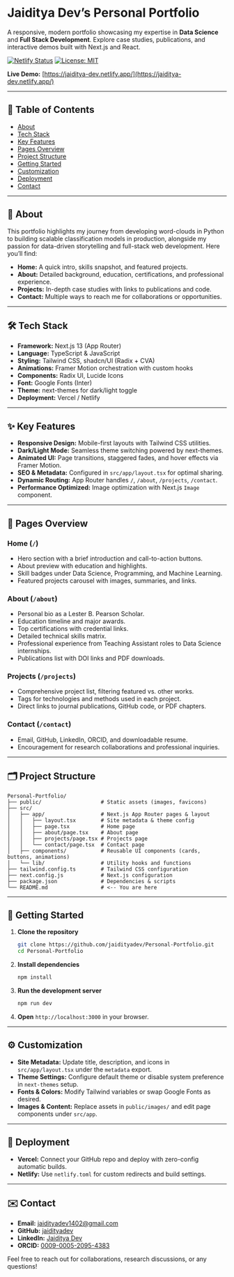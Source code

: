 # Jaiditya Dev’s Personal Portfolio

A responsive, modern portfolio showcasing my expertise in **Data Science** and **Full Stack Development**. Explore case studies, publications, and interactive demos built with Next.js and React.

[![Netlify Status](https://api.netlify.com/api/v1/badges/8ece75d4-c709-493d-8d40-a66c1a39c872/deploy-status)](https://app.netlify.com/projects/jaiditya-dev/deploys) [![License: MIT](https://img.shields.io/badge/License-MIT-yellow.svg)](LICENSE)

**Live Demo:** [https://jaiditya-dev.netlify.app/](https://jaiditya-dev.netlify.app/)

---

## 🚀 Table of Contents

* [About](#about)
* [Tech Stack](#tech-stack)
* [Key Features](#key-features)
* [Pages Overview](#pages-overview)
* [Project Structure](#project-structure)
* [Getting Started](#getting-started)
* [Customization](#customization)
* [Deployment](#deployment)
* [Contact](#contact)

---

## 🧐 About

This portfolio highlights my journey from developing word-clouds in Python to building scalable classification models in production, alongside my passion for data-driven storytelling and full-stack web development. Here you’ll find:

* **Home:** A quick intro, skills snapshot, and featured projects.
* **About:** Detailed background, education, certifications, and professional experience.
* **Projects:** In-depth case studies with links to publications and code.
* **Contact:** Multiple ways to reach me for collaborations or opportunities.

---

## 🛠️ Tech Stack

* **Framework:** Next.js 13 (App Router)
* **Language:** TypeScript & JavaScript
* **Styling:** Tailwind CSS, shadcn/UI (Radix + CVA)
* **Animations:** Framer Motion orchestration with custom hooks
* **Components:** Radix UI, Lucide Icons
* **Font:** Google Fonts (Inter)
* **Theme:** next-themes for dark/light toggle
* **Deployment:** Vercel / Netlify

---

## ✨ Key Features

* **Responsive Design:** Mobile-first layouts with Tailwind CSS utilities.
* **Dark/Light Mode:** Seamless theme switching powered by next-themes.
* **Animated UI:** Page transitions, staggered fades, and hover effects via Framer Motion.
* **SEO & Metadata:** Configured in `src/app/layout.tsx` for optimal sharing.
* **Dynamic Routing:** App Router handles `/`, `/about`, `/projects`, `/contact`.
* **Performance Optimized:** Image optimization with Next.js `Image` component.

---

## 📄 Pages Overview

### Home (`/`)

* Hero section with a brief introduction and call-to-action buttons.
* About preview with education and highlights.
* Skill badges under Data Science, Programming, and Machine Learning.
* Featured projects carousel with images, summaries, and links.

### About (`/about`)

* Personal bio as a Lester B. Pearson Scholar.
* Education timeline and major awards.
* Top certifications with credential links.
* Detailed technical skills matrix.
* Professional experience from Teaching Assistant roles to Data Science internships.
* Publications list with DOI links and PDF downloads.

### Projects (`/projects`)

* Comprehensive project list, filtering featured vs. other works.
* Tags for technologies and methods used in each project.
* Direct links to journal publications, GitHub code, or PDF chapters.

### Contact (`/contact`)

* Email, GitHub, LinkedIn, ORCID, and downloadable resume.
* Encouragement for research collaborations and professional inquiries.

---

## 🗂️ Project Structure

```
Personal-Portfolio/
├── public/                   # Static assets (images, favicons)
├── src/
│   ├── app/                  # Next.js App Router pages & layout
│   │   ├── layout.tsx        # Site metadata & theme config
│   │   ├── page.tsx          # Home page
│   │   ├── about/page.tsx    # About page
│   │   ├── projects/page.tsx # Projects page
│   │   └── contact/page.tsx  # Contact page
│   ├── components/           # Reusable UI components (cards, buttons, animations)
│   └── lib/                  # Utility hooks and functions
├── tailwind.config.ts        # Tailwind CSS configuration
├── next.config.js            # Next.js configuration
├── package.json              # Dependencies & scripts
└── README.md                 # <-- You are here
```

---

## 🏁 Getting Started

1. **Clone the repository**

   ```bash
   git clone https://github.com/jaidityadev/Personal-Portfolio.git
   cd Personal-Portfolio
   ```
2. **Install dependencies**

   ```bash
   npm install
   ```
3. **Run the development server**

   ```bash
   npm run dev
   ```
4. **Open** `http://localhost:3000` in your browser.

---

## ⚙️ Customization

* **Site Metadata:** Update title, description, and icons in `src/app/layout.tsx` under the `metadata` export.
* **Theme Settings:** Configure default theme or disable system preference in `next-themes` setup.
* **Fonts & Colors:** Modify Tailwind variables or swap Google Fonts as desired.
* **Images & Content:** Replace assets in `public/images/` and edit page components under `src/app`.

---

## 🚀 Deployment

* **Vercel:** Connect your GitHub repo and deploy with zero-config automatic builds.
* **Netlify:** Use `netlify.toml` for custom redirects and build settings.

---

## ✉️ Contact

* **Email:** [jaidityadev1402@gmail.com](mailto:jaidityadev1402@gmail.com)
* **GitHub:** [jaidityadev](https://github.com/jaidityadev)
* **LinkedIn:** [Jaiditya Dev](https://linkedin.com/in/jaidityadev)
* **ORCID:** [0009-0005-2095-4383](https://orcid.org/0009-0005-2095-4383)

Feel free to reach out for collaborations, research discussions, or any questions!
